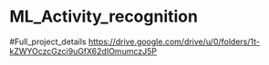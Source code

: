 # ML_Activity_recognition
#Full_project_details
https://drive.google.com/drive/u/0/folders/1t-kZWYOczcGzci9uGfX62dIOmumczJ5P
